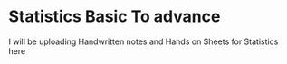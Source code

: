 # Statistics Basic To advance 

I will be uploading Handwritten notes and Hands on Sheets for Statistics here
